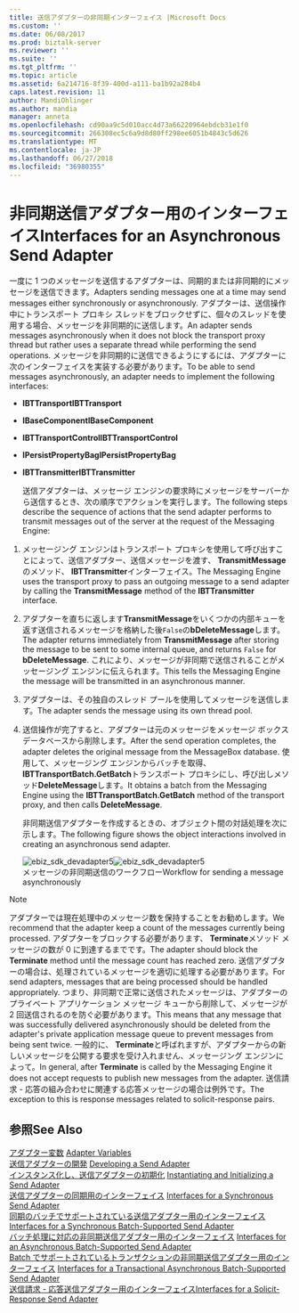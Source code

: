 ```yaml
---
title: 送信アダプターの非同期インターフェイス |Microsoft Docs
ms.custom: ''
ms.date: 06/08/2017
ms.prod: biztalk-server
ms.reviewer: ''
ms.suite: ''
ms.tgt_pltfrm: ''
ms.topic: article
ms.assetid: 6a214716-8f39-400d-a111-ba1b92a284b4
caps.latest.revision: 11
author: MandiOhlinger
ms.author: mandia
manager: anneta
ms.openlocfilehash: cd90aa9c5d010acc4d73a66220964ebdcb31e1f0
ms.sourcegitcommit: 266308ec5c6a9d8d80ff298ee6051b4843c5d626
ms.translationtype: MT
ms.contentlocale: ja-JP
ms.lasthandoff: 06/27/2018
ms.locfileid: "36980355"
---
```

# <a name="interfaces-for-an-asynchronous-send-adapter"></a><span data-ttu-id="b7102-102">非同期送信アダプター用のインターフェイス</span><span class="sxs-lookup"><span data-stu-id="b7102-102">Interfaces for an Asynchronous Send Adapter</span></span>
<span data-ttu-id="b7102-103">一度に 1 つのメッセージを送信するアダプターは、同期的または非同期的にメッセージを送信できます。</span><span class="sxs-lookup"><span data-stu-id="b7102-103">Adapters sending messages one at a time may send messages either synchronously or asynchronously.</span></span> <span data-ttu-id="b7102-104">アダプターは、送信操作中にトランスポート プロキシ スレッドをブロックせずに、個々のスレッドを使用する場合、メッセージを非同期的に送信します。</span><span class="sxs-lookup"><span data-stu-id="b7102-104">An adapter sends messages asynchronously when it does not block the transport proxy thread but rather uses a separate thread while performing the send operations.</span></span> <span data-ttu-id="b7102-105">メッセージを非同期的に送信できるようにするには、アダプターに次のインターフェイスを実装する必要があります。</span><span class="sxs-lookup"><span data-stu-id="b7102-105">To be able to send messages asynchronously, an adapter needs to implement the following interfaces:</span></span>  
  
- <span data-ttu-id="b7102-106">**IBTTransport**</span><span class="sxs-lookup"><span data-stu-id="b7102-106">**IBTTransport**</span></span>  
  
- <span data-ttu-id="b7102-107">**IBaseComponent**</span><span class="sxs-lookup"><span data-stu-id="b7102-107">**IBaseComponent**</span></span>  
  
- <span data-ttu-id="b7102-108">**IBTTransportControl**</span><span class="sxs-lookup"><span data-stu-id="b7102-108">**IBTTransportControl**</span></span>  
  
- <span data-ttu-id="b7102-109">**IPersistPropertyBag**</span><span class="sxs-lookup"><span data-stu-id="b7102-109">**IPersistPropertyBag**</span></span>  
  
- <span data-ttu-id="b7102-110">**IBTTransmitter**</span><span class="sxs-lookup"><span data-stu-id="b7102-110">**IBTTransmitter**</span></span>  
  
  <span data-ttu-id="b7102-111">送信アダプターは、メッセージ エンジンの要求時にメッセージをサーバーから送信するとき、次の順序でアクションを実行します。</span><span class="sxs-lookup"><span data-stu-id="b7102-111">The following steps describe the sequence of actions that the send adapter performs to transmit messages out of the server at the request of the Messaging Engine:</span></span>  
  
1.  <span data-ttu-id="b7102-112">メッセージング エンジンはトランスポート プロキシを使用して呼び出すことによって、送信アダプター、送信メッセージを渡す、 **TransmitMessage**のメソッド、 **IBTTransmitter**インターフェイス。</span><span class="sxs-lookup"><span data-stu-id="b7102-112">The Messaging Engine uses the transport proxy to pass an outgoing message to a send adapter by calling the **TransmitMessage** method of the **IBTTransmitter** interface.</span></span>  
  
2.  <span data-ttu-id="b7102-113">アダプターを直ちに返します**TransmitMessage**をいくつかの内部キューを返す送信されるメッセージを格納した後`False`の**bDeleteMessage**します。</span><span class="sxs-lookup"><span data-stu-id="b7102-113">The adapter returns immediately from **TransmitMessage** after storing the message to be sent to some internal queue, and returns `False` for **bDeleteMessage**.</span></span> <span data-ttu-id="b7102-114">これにより、メッセージが非同期で送信されることがメッセージング エンジンに伝えられます。</span><span class="sxs-lookup"><span data-stu-id="b7102-114">This tells the Messaging Engine the message will be transmitted in an asynchronous manner.</span></span>  
  
3.  <span data-ttu-id="b7102-115">アダプターは、その独自のスレッド プールを使用してメッセージを送信します。</span><span class="sxs-lookup"><span data-stu-id="b7102-115">The adapter sends the message using its own thread pool.</span></span>  
  
4.  <span data-ttu-id="b7102-116">送信操作が完了すると、アダプターは元のメッセージをメッセージ ボックス データベースから削除します。</span><span class="sxs-lookup"><span data-stu-id="b7102-116">After the send operation completes, the adapter deletes the original message from the MessageBox database.</span></span> <span data-ttu-id="b7102-117">使用して、メッセージング エンジンからバッチを取得、 **IBTTransportBatch.GetBatch**トランスポート プロキシにし、呼び出しメソッド**DeleteMessage**します。</span><span class="sxs-lookup"><span data-stu-id="b7102-117">It obtains a batch from the Messaging Engine using the **IBTTransportBatch.GetBatch** method of the transport proxy, and then calls **DeleteMessage**.</span></span>  
  
     <span data-ttu-id="b7102-118">非同期送信アダプターを作成するときの、オブジェクト間の対話処理を次に示します。</span><span class="sxs-lookup"><span data-stu-id="b7102-118">The following figure shows the object interactions involved in creating an asynchronous send adapter.</span></span>  
  
     <span data-ttu-id="b7102-119">![](../core/media/ebiz-sdk-devadapter5.gif "ebiz_sdk_devadapter5")</span><span class="sxs-lookup"><span data-stu-id="b7102-119">![](../core/media/ebiz-sdk-devadapter5.gif "ebiz_sdk_devadapter5")</span></span>  
<span data-ttu-id="b7102-120">メッセージの非同期送信のワークフロー</span><span class="sxs-lookup"><span data-stu-id="b7102-120">Workflow for sending a message asynchronously</span></span>  
  
> [!NOTE]
>  <span data-ttu-id="b7102-121">アダプターでは現在処理中のメッセージ数を保持することをお勧めします。</span><span class="sxs-lookup"><span data-stu-id="b7102-121">We recommend that the adapter keep a count of the messages currently being processed.</span></span> <span data-ttu-id="b7102-122">アダプターをブロックする必要があります、 **Terminate**メソッド メッセージの数が 0 に到達するまでです。</span><span class="sxs-lookup"><span data-stu-id="b7102-122">The adapter should block the **Terminate** method until the message count has reached zero.</span></span> <span data-ttu-id="b7102-123">送信アダプターの場合は、処理されているメッセージを適切に処理する必要があります。</span><span class="sxs-lookup"><span data-stu-id="b7102-123">For send adapters, messages that are being processed should be handled appropriately.</span></span> <span data-ttu-id="b7102-124">つまり、非同期で正常に送信されたメッセージは、アダプターのプライベート アプリケーション メッセージ キューから削除して、メッセージが 2 回送信されるのを防ぐ必要があります。</span><span class="sxs-lookup"><span data-stu-id="b7102-124">This means that any message that was successfully delivered asynchronously should be deleted from the adapter's private application message queue to prevent messages from being sent twice.</span></span> <span data-ttu-id="b7102-125">一般的に、 **Terminate**と呼ばれますが、アダプターからの新しいメッセージを公開する要求を受け入れません、メッセージング エンジンによって。</span><span class="sxs-lookup"><span data-stu-id="b7102-125">In general, after **Terminate** is called by the Messaging Engine it does not accept requests to publish new messages from the adapter.</span></span> <span data-ttu-id="b7102-126">送信請求 - 応答の組み合わせに関連する応答メッセージの場合は例外です。</span><span class="sxs-lookup"><span data-stu-id="b7102-126">The exception to this is response messages related to solicit-response pairs.</span></span>  
  
## <a name="see-also"></a><span data-ttu-id="b7102-127">参照</span><span class="sxs-lookup"><span data-stu-id="b7102-127">See Also</span></span>  
 <span data-ttu-id="b7102-128">[アダプター変数](../core/adapter-variables.md) </span><span class="sxs-lookup"><span data-stu-id="b7102-128">[Adapter Variables](../core/adapter-variables.md) </span></span>  
 <span data-ttu-id="b7102-129">[送信アダプターの開発](../core/developing-a-send-adapter.md) </span><span class="sxs-lookup"><span data-stu-id="b7102-129">[Developing a Send Adapter](../core/developing-a-send-adapter.md) </span></span>  
 <span data-ttu-id="b7102-130">[インスタンス化し、送信アダプターの初期化](../core/instantiating-and-initializing-a-send-adapter.md) </span><span class="sxs-lookup"><span data-stu-id="b7102-130">[Instantiating and Initializing a Send Adapter](../core/instantiating-and-initializing-a-send-adapter.md) </span></span>  
 <span data-ttu-id="b7102-131">[送信アダプターの同期用のインターフェイス](../core/interfaces-for-a-synchronous-send-adapter.md) </span><span class="sxs-lookup"><span data-stu-id="b7102-131">[Interfaces for a Synchronous Send Adapter](../core/interfaces-for-a-synchronous-send-adapter.md) </span></span>  
 <span data-ttu-id="b7102-132">[同期のバッチでサポートされている送信アダプター用のインターフェイス](../core/interfaces-for-a-synchronous-batch-supported-send-adapter.md) </span><span class="sxs-lookup"><span data-stu-id="b7102-132">[Interfaces for a Synchronous Batch-Supported Send Adapter](../core/interfaces-for-a-synchronous-batch-supported-send-adapter.md) </span></span>  
 <span data-ttu-id="b7102-133">[バッチ処理に対応の非同期送信アダプター用のインターフェイス](../core/interfaces-for-an-asynchronous-batch-supported-send-adapter.md) </span><span class="sxs-lookup"><span data-stu-id="b7102-133">[Interfaces for an Asynchronous Batch-Supported Send Adapter](../core/interfaces-for-an-asynchronous-batch-supported-send-adapter.md) </span></span>  
 <span data-ttu-id="b7102-134">[Batch でサポートされているトランザクションの非同期送信アダプター用のインターフェイス](../core/interfaces-for-a-transactional-asynchronous-batch-supported-send-adapter.md) </span><span class="sxs-lookup"><span data-stu-id="b7102-134">[Interfaces for a Transactional Asynchronous Batch-Supported Send Adapter](../core/interfaces-for-a-transactional-asynchronous-batch-supported-send-adapter.md) </span></span>  
 [<span data-ttu-id="b7102-135">送信請求 - 応答送信アダプター用のインターフェイス</span><span class="sxs-lookup"><span data-stu-id="b7102-135">Interfaces for a Solicit-Response Send Adapter</span></span>](../core/interfaces-for-a-solicit-response-send-adapter.md)